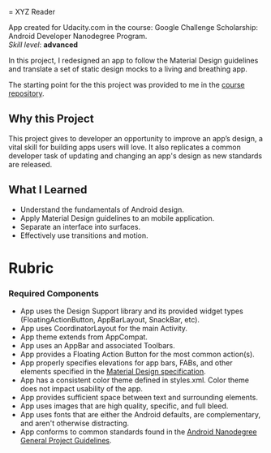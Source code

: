 = XYZ Reader

<p>App created for Udacity.com in the course: Google Challenge Scholarship: Android Developer Nanodegree Program.
<br>
<i>Skill level</i>: <b>advanced</b></p>

In this project, I redesigned an app to follow the Material Design guidelines and translate a set of static design mocks to a living and breathing app.

The starting point for the this project was provided to me in the [course repository](https://github.com/udacity/xyz-reader-starter-code).

## Why this Project

This project gives to developer an opportunity to improve an app’s design, a vital skill for building apps users will love.
It also replicates a common developer task of updating and changing an app's design as new standards are released.

## What I Learned

* Understand the fundamentals of Android design.
* Apply Material Design guidelines to an mobile application.
* Separate an interface into surfaces.
* Effectively use transitions and motion.



# Rubric

### Required Components

* App uses the Design Support library and its provided widget types (FloatingActionButton, AppBarLayout, SnackBar, etc).
* App uses CoordinatorLayout for the main Activity.
* App theme extends from AppCompat.
* App uses an AppBar and associated Toolbars.
* App provides a Floating Action Button for the most common action(s).
* App properly specifies elevations for app bars, FABs, and other elements specified in the [Material Design specification](http://www.google.com/design/spec/material-design/introduction.html).
* App has a consistent color theme defined in styles.xml. Color theme does not impact usability of the app.
* App provides sufficient space between text and surrounding elements.
* App uses images that are high quality, specific, and full bleed.
* App uses fonts that are either the Android defaults, are complementary, and aren't otherwise distracting.
* App conforms to common standards found in the [Android Nanodegree General Project Guidelines](http://udacity.github.io/android-nanodegree-guidelines/core.html).

